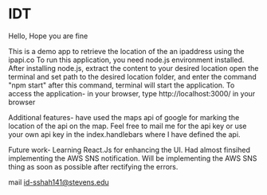 # IDT
Hello,
Hope you are fine

This is a demo app to retrieve the location of the an ipaddress using the ipapi.co
To run this application, you need node.js environment installed. After installing node.js, 
extract the content to your desired location
open the terminal and set path to the desired location folder, and enter the command "npm start"
after this command, terminal will start the application.
To access the application- in your browser, type http://localhost:3000/ in your browser

Additional features- have used the maps api of google for marking the location of the api on the map. 
Feel free to mail me for the api key or use your own api key in the index.handlebars where I have defined the api.

Future work- Learning React.Js for enhancing the UI. Had almost finsihed implementing the AWS SNS notification. Will be implementing the AWS SNS thing as soon as possible after rectifying the errors.

mail id-sshah141@stevens.edu

